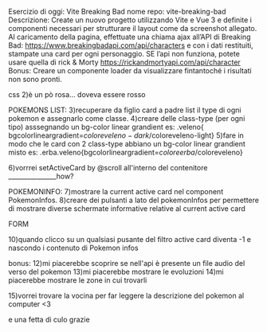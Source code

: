 Esercizio di oggi: Vite Breaking Bad
nome repo: vite-breaking-bad
Descrizione:
Create un nuovo progetto utilizzando Vite e Vue 3 e definite i componenti necessari per strutturare il layout come da screenshot allegato.
Al caricamento della pagina, effettuate una chiama ajax all’API di Breaking Bad:
https://www.breakingbadapi.com/api/characters
e con i dati restituiti, stampate una card per ogni personaggio.
SE l’api non funziona, potete usare quella di rick & Morty
https://rickandmortyapi.com/api/character
Bonus:
Creare un componente loader da visualizzare fintantoché i risultati non sono pronti.

css
2)è un pò rosa... doveva essere rosso

POKEMONS LIST:
3)recuperare da figlio card a padre list il type di ogni pokemon e assegnarlo come classe.
4)creare delle class-type (per ogni tipo) asssegnando un bg-color linear grandient es: .veleno{ bgcolorlineargradient=$coloreveleno-dark/$coloreveleno-light}
5)fare in modo che le card con 2 class-type abbiano un bg-color linear grandient misto es: .erba.veleno{bgcolorlineargradient=$coloreerba/$coloreveleno}

6)vorrrei setActiveCard by @scroll all'interno del contenitore _______________how?

POKEMONINFO:
7)mostrare la current active card nel component PokemonInfos.
8)creare dei pulsanti a lato del pokemonInfos per permettere di mostrare diverse schermate informative relative al current active card

FORM

10)quando clicco su un qualsiasi pusante del filtro active card diventa -1 e nascondo i contenuto di Pokemon infos 


bonus:
12)mi piacerebbe scoprire se nell'api è presente un file audio del verso del pokemon
13)mi piacerebbe mostrare le evoluzioni
14)mi piacerebbe mostrare le zone in cui trovarli

15)vorrei trovare la vocina per far leggere la descrizione del pokemon al computer <3

e una fetta di culo grazie
